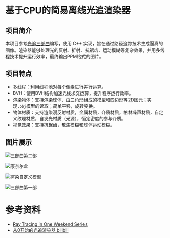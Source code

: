 # 基于CPU的简易离线光追渲染器

## 项目简介

本项目参考[光追三部曲](https://raytracing.github.io/)编写，使用 C++ 实现，旨在通过路径追踪技术生成逼真的图像。渲染器能够处理光的反射、折射、抗锯齿、运动模糊等复杂效果，并用多线程技术提升运行效率，最终输出PPM格式的图片。

## 项目特点

- 多线程：利用线程池对每个像素进行并行运算。
- BVH：使用BVH结构加速光线求交运算，提升程序运行效率。
- 渲染物体：支持渲染球体、由三角形组成的模型和四边形等2D图元；实现`.obj`模型的读取；简单平移，旋转变换。
- 物体材质：支持渲染漫反射材质，金属材质，介质材质，柏林噪声材质，自定义纹理材质，自发光材质（光源），恒定密度的参与介质。
- 视觉效果：支持抗锯齿，散焦模糊和球体运动模糊。

## 图片展示

![三部曲第二部](resources/images/book2.png)

![康奈尔盒](resources/images/cornell_box.png)

![渲染自定义模型](resources/images/model.png)

![三部曲第一部](resources/images/book1.png)



# 参考资料

- [Ray Tracing in One Weekend Series](https://raytracing.github.io/)
- [从0开始的光追渲染器 bilibili](https://www.bilibili.com/video/BV1MJYAeYEDk)

